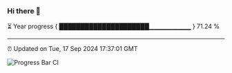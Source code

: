 ### Hi there 👋

⏳ Year progress { █████████████████████▁▁▁▁▁▁▁▁▁ } 71.24 %

---

⏰ Updated on Tue, 17 Sep 2024 17:37:01 GMT

![Progress Bar CI](https://github.com/IshwaranRudhara/GIT-ACTION/workflows/Progress%20Bar%20CI/badge.svg)
